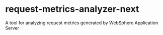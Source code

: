 # request-metrics-analyzer-next
A tool for analyzing request metrics generated by WebSphere Application Server
